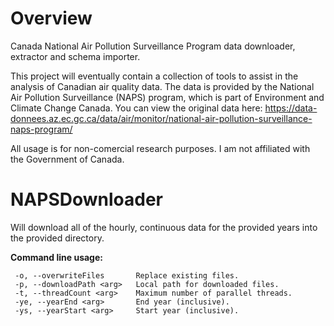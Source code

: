 # Overview
Canada National Air Pollution Surveillance Program data downloader, extractor and schema importer. 

This project will eventually contain a collection of tools to assist in the analysis of Canadian air quality data. The data is provided by the National Air Pollution Surveillance (NAPS) program, which is part of Environment and Climate Change Canada. You can view the original data here: https://data-donnees.az.ec.gc.ca/data/air/monitor/national-air-pollution-surveillance-naps-program/

All usage is for non-comercial research purposes. I am not affiliated with the Government of Canada.

# NAPSDownloader

Will download all of the hourly, continuous data for the provided years into the provided directory.

**Command line usage:**
```
 -o, --overwriteFiles       Replace existing files.
 -p, --downloadPath <arg>   Local path for downloaded files.
 -t, --threadCount <arg>    Maximum number of parallel threads.
 -ye, --yearEnd <arg>       End year (inclusive).
 -ys, --yearStart <arg>     Start year (inclusive).
```
